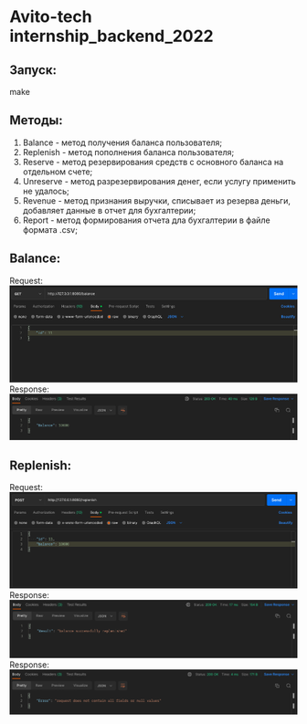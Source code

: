 # Avito-tech internship_backend_2022
## Запуск:
make
## Методы:
1) Balance - метод получения баланса пользователя;
2) Replenish - метод пополнения баланса пользователя;
3) Reserve - метод резервирования средств с основного баланса на отдельном счете;
4) Unreserve - метод разрезервирования денег, если услугу применить не удалось;
5) Revenue - метод признания выручки, списывает из резерва деньги, добавляет данные в отчет для бухгалтерии;
6) Report - метод формирования отчета дла бухгалтерии в файле формата .csv;

## Balance:
Request:
![balance_request](https://github.com/Ccaswell42/Avito/blob/main/screenshots/balance_req.png)
Response:
![balance_response](https://github.com/Ccaswell42/Avito/blob/main/screenshots/balance_resp.png)
## Replenish:
Request:
![replenish_request](https://github.com/Ccaswell42/Avito/blob/main/screenshots/replenish_req.png)
Response:
![replenish_response](https://github.com/Ccaswell42/Avito/blob/main/screenshots/replenish_resp.png)
Response:
![replenish_bad_response](https://github.com/Ccaswell42/Avito/blob/main/screenshots/replenish_badresp.png)
